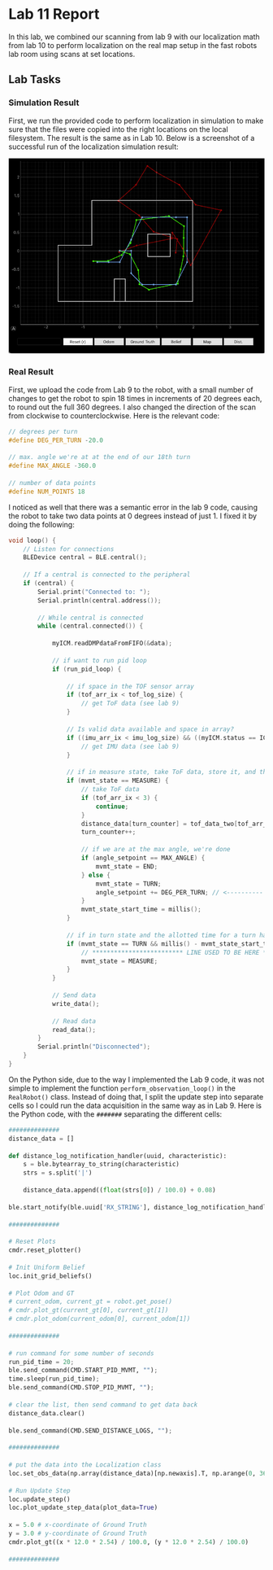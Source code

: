 # Lab 11 Report

In this lab, we combined our scanning from lab 9 with our localization math from lab 10 to perform localization on the real map setup in the fast robots lab room using scans at set locations.

## Lab Tasks

### Simulation Result

First, we run the provided code to perform localization in simulation to make sure that the files were copied into the right locations on the local filesystem. The result is the same as in Lab 10. Below is a screenshot of a successful run of the localization simulation result:

![sim_screenshot](images/lab11/sim_screenshot.png)

### Real Result

First, we upload the code from Lab 9 to the robot, with a small number of changes to get the robot to spin 18 times in increments of 20 degrees each, to round out the full 360 degrees. I also changed the direction of the scan from clockwise to counterclockwise. Here is the relevant code:

```cpp
// degrees per turn
#define DEG_PER_TURN -20.0

// max. angle we're at at the end of our 18th turn
#define MAX_ANGLE -360.0

// number of data points
#define NUM_POINTS 18
```

I noticed as well that there was a semantic error in the lab 9 code, causing the robot to take two data points at 0 degrees instead of just 1. I fixed it by doing the following:

```cpp
void loop() {
    // Listen for connections
    BLEDevice central = BLE.central();

    // If a central is connected to the peripheral
    if (central) {
        Serial.print("Connected to: ");
        Serial.println(central.address());

        // While central is connected
        while (central.connected()) {

            myICM.readDMPdataFromFIFO(&data);
            
            // if want to run pid loop
            if (run_pid_loop) {

                // if space in the TOF sensor array
                if (tof_arr_ix < tof_log_size) {
                    // get ToF data (see lab 9)
                }

                // Is valid data available and space in array?
                if ((imu_arr_ix < imu_log_size) && ((myICM.status == ICM_20948_Stat_Ok) || (myICM.status == ICM_20948_Stat_FIFOMoreDataAvail))) {
                    // get IMU data (see lab 9)
                }

                // if in measure state, take ToF data, store it, and then flip to turn state
                if (mvmt_state == MEASURE) {
                    // take ToF data
                    if (tof_arr_ix < 3) {
                        continue;
                    }
                    distance_data[turn_counter] = tof_data_two[tof_arr_ix - 1];
                    turn_counter++;

                    // if we are at the max angle, we're done
                    if (angle_setpoint == MAX_ANGLE) {
                        mvmt_state = END;
                    } else {
                        mvmt_state = TURN;
                        angle_setpoint += DEG_PER_TURN; // <---------- MOVED THIS LINE HERE -------
                    }
                    mvmt_state_start_time = millis();
                }

                // if in turn state and the allotted time for a turn has passed, increment the setpoint and flip to measure state
                if (mvmt_state == TURN && millis() - mvmt_state_start_time > TURN_TIME) {
                    // ************************* LINE USED TO BE HERE ********************* //
                    mvmt_state = MEASURE;
                }
            }

            // Send data
            write_data();

            // Read data
            read_data();
        }
        Serial.println("Disconnected");
    }
}
```

On the Python side, due to the way I implemented the Lab 9 code, it was not simple to implement the function `perform_observation_loop()` in the `RealRobot()` class. Instead of doing that, I split the update step into separate cells so I could run the data acquisition in the same way as in Lab 9. Here is the Python code, with the `#######` separating the different cells:

```python
##############
distance_data = []

def distance_log_notification_handler(uuid, characteristic):
    s = ble.bytearray_to_string(characteristic)
    strs = s.split('|')
    
    distance_data.append((float(strs[0]) / 100.0) + 0.08)
        
ble.start_notify(ble.uuid['RX_STRING'], distance_log_notification_handler)

##############

# Reset Plots
cmdr.reset_plotter()

# Init Uniform Belief
loc.init_grid_beliefs()

# Plot Odom and GT
# current_odom, current_gt = robot.get_pose()
# cmdr.plot_gt(current_gt[0], current_gt[1])
# cmdr.plot_odom(current_odom[0], current_odom[1])

##############

# run command for some number of seconds
run_pid_time = 20;
ble.send_command(CMD.START_PID_MVMT, "");
time.sleep(run_pid_time);
ble.send_command(CMD.STOP_PID_MVMT, "");

# clear the list, then send command to get data back
distance_data.clear()

ble.send_command(CMD.SEND_DISTANCE_LOGS, "");

##############

# put the data into the Localization class
loc.set_obs_data(np.array(distance_data)[np.newaxis].T, np.arange(0, 360, 20).T)

# Run Update Step
loc.update_step()
loc.plot_update_step_data(plot_data=True)

x = 5.0 # x-coordinate of Ground Truth
y = 3.0 # y-coordinate of Ground Truth
cmdr.plot_gt((x * 12.0 * 2.54) / 100.0, (y * 12.0 * 2.54) / 100.0)

##############
```
